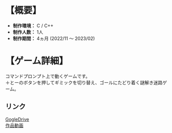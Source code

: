 # 【概要】
- **制作環境：** C / C++  
- **制作人数：** 1人  
- **制作期間：** 4ヵ月 (2022/11 ～ 2023/02)  


# 【ゲーム詳細】
コマンドプロンプト上で動くゲームです。  
＋とーのボタンを押してギミックを切り替え、ゴールにたどり着く謎解き迷路ゲーム。  

## リンク
[GogleDrive](https://drive.google.com/drive/folders/1cvKwI6bULzXWAQoCk8c94YmxkPEFikhD?usp=drive_link)  
[作品動画](https://drive.google.com/file/d/1tpcxH2c947s3M2mX0HkuPBw1YITtfD7U/view?usp=drive_link)
